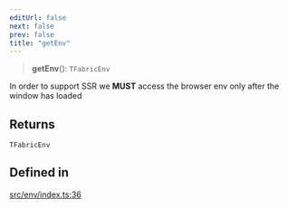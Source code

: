 ```yaml
---
editUrl: false
next: false
prev: false
title: "getEnv"
---
```


> **getEnv**(): `TFabricEnv`

In order to support SSR we **MUST** access the browser env only after the window has loaded

## Returns

`TFabricEnv`

## Defined in

[src/env/index.ts:36](https://github.com/fabricjs/fabric.js/blob/v6.0.0-rc4/src/env/index.ts#L36)
